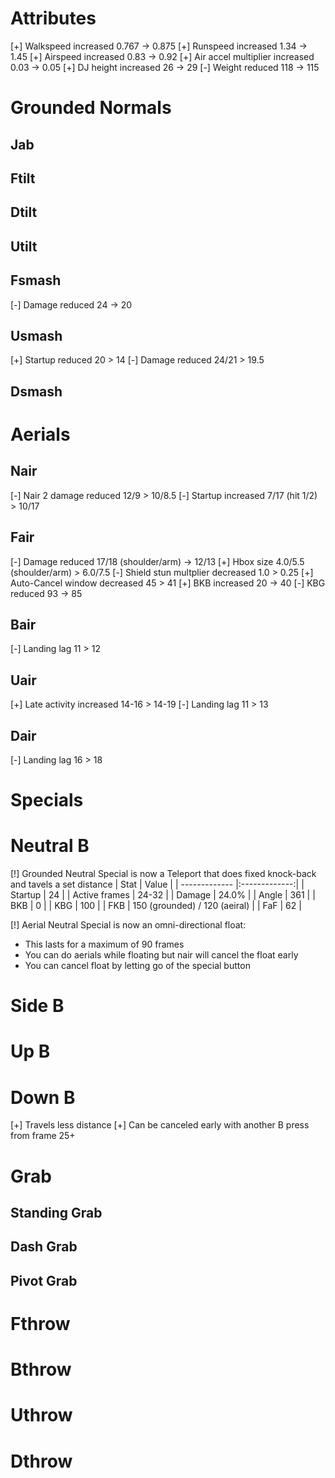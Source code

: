 # Attributes
[+] Walkspeed increased 0.767 -> 0.875
[+] Runspeed increased 1.34 -> 1.45
[+] Airspeed increased 0.83 -> 0.92
[+] Air accel multiplier increased 0.03 -> 0.05
[+] DJ height increased 26 -> 29
[-] Weight reduced 118 -> 115

# Grounded Normals

## Jab


## Ftilt


## Dtilt


## Utilt


## Fsmash
[-] Damage reduced 24 -> 20

## Usmash
[+] Startup reduced 20 > 14
[-] Damage reduced 24/21 > 19.5

## Dsmash


# Aerials

## Nair
[-] Nair 2 damage reduced 12/9 > 10/8.5
[-] Startup increased 7/17 (hit 1/2) > 10/17

## Fair
[-] Damage reduced 17/18 (shoulder/arm) -> 12/13
[+] Hbox size 4.0/5.5 (shoulder/arm) > 6.0/7.5
[-] Shield stun multplier decreased 1.0 > 0.25
[+] Auto-Cancel window decreased 45 > 41 
[+] BKB increased 20 -> 40 
[-] KBG reduced 93 -> 85

## Bair
[-] Landing lag 11 > 12

## Uair
[+] Late activity increased 14-16 > 14-19
[-] Landing lag 11 > 13

## Dair
[-] Landing lag 16 > 18

# Specials

# Neutral B
[!] Grounded Neutral Special is now a Teleport that does fixed knock-back and tavels a set distance
| Stat | Value |
| ------------- |:-------------:|
| Startup  | 24 |
| Active frames  | 24-32 |
| Damage | 24.0% |
| Angle | 361 |
| BKB | 0 |
| KBG | 100 |
| FKB | 150 (grounded) / 120 (aeiral) |
| FaF | 62 |

[!] Aerial Neutral Special is now an omni-directional float: 
- This lasts for a maximum of 90 frames
- You can do aerials while floating but nair will cancel the float early
- You can cancel float by letting go of the special button

# Side B


# Up B


# Down B
[+] Travels less distance
[+] Can be canceled early with another B press from frame 25+

# Grab 

## Standing Grab


## Dash Grab


## Pivot Grab


# Fthrow

# Bthrow


# Uthrow


# Dthrow
